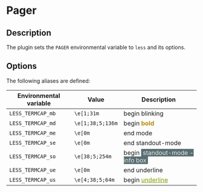 # Pager

## Description

The plugin sets the `PAGER` environmental variable to `less` and its options.

## Options

The following aliases are defined:

| Environmental variable | Value            | Description                                                                                            |
| ---------------------- | ---------------- | ------------------------------------------------------------------------------------------------------ |
| `LESS_TERMCAP_mb`      | `\e[1;31m`       | begin <blink>blinking</blink>                                                                          |
| `LESS_TERMCAP_md`      | `\e[1;38;5;136m` | begin <span style="color:#b58900">**bold**</span>                                                      |
| `LESS_TERMCAP_me`      | `\e[0m`          | end mode                                                                                               |
| `LESS_TERMCAP_se`      | `\e[0m`          | end standout-mode                                                                                      |
| `LESS_TERMCAP_so`      | `\e[38;5;254m`   | begin <span style="color:#eee8d5;background-color:#586e75">&nbsp;standout-mode - info box&nbsp;</span> |
| `LESS_TERMCAP_ue`      | `\e[0m`          | end underline                                                                                          |
| `LESS_TERMCAP_us`      | `\e[4;38;5;64m`  | begin <span style="color:#859900"><u>underline</u></span>                                              |
